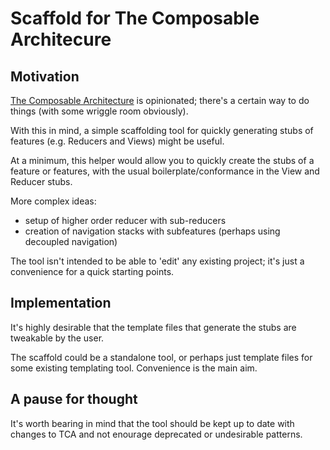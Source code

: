 # Scaffold for The Composable Architecure 

## Motivation

[The Composable Architecture](https://github.com/pointfreeco/swift-composable-architecture) is opinionated; there's a certain way to do things (with some wriggle room obviously).

With this in mind, a simple scaffolding tool for quickly generating stubs of features (e.g. Reducers and Views) might be useful.

At a minimum, this helper would allow you to quickly create the stubs of a feature or features, with the usual boilerplate/conformance in the View and Reducer stubs.

More complex ideas:

* setup of higher order reducer with sub-reducers
* creation of navigation stacks with subfeatures (perhaps using decoupled navigation)

The tool isn't intended to be able to 'edit' any existing project; it's just a convenience for a quick starting points.

## Implementation

It's highly desirable that the template files that generate the stubs are tweakable by the user.

The scaffold could be a standalone tool, or perhaps just template files for some existing templating tool. Convenience is the main aim.

## A pause for thought

It's worth bearing in mind that the tool should be kept up to date with changes to TCA and not enourage deprecated or undesirable patterns.

